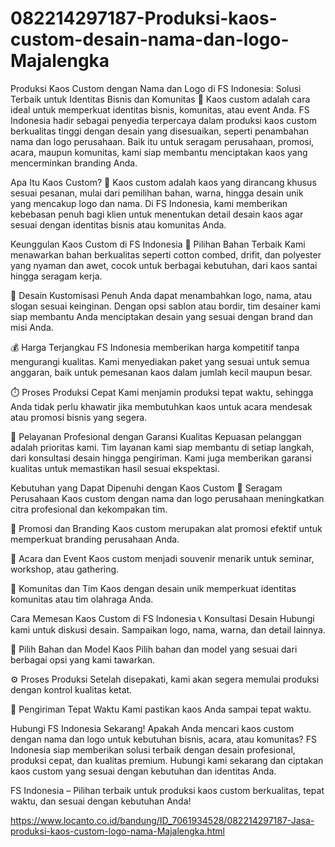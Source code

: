 # 082214297187-Produksi-kaos-custom-desain-nama-dan-logo-Majalengka
Produksi Kaos Custom dengan Nama dan Logo di FS Indonesia:
Solusi Terbaik untuk Identitas Bisnis dan Komunitas
👕 Kaos custom adalah cara ideal untuk memperkuat identitas bisnis, komunitas, atau event Anda. FS Indonesia hadir sebagai penyedia terpercaya dalam produksi kaos custom berkualitas tinggi dengan desain yang disesuaikan, seperti penambahan nama dan logo perusahaan. Baik itu untuk seragam perusahaan, promosi, acara, maupun komunitas, kami siap membantu menciptakan kaos yang mencerminkan branding Anda.

Apa Itu Kaos Custom?
🎨 Kaos custom adalah kaos yang dirancang khusus sesuai pesanan, mulai dari pemilihan bahan, warna, hingga desain unik yang mencakup logo dan nama. Di FS Indonesia, kami memberikan kebebasan penuh bagi klien untuk menentukan detail desain kaos agar sesuai dengan identitas bisnis atau komunitas Anda.

Keunggulan Kaos Custom di FS Indonesia
🧵 Pilihan Bahan Terbaik
Kami menawarkan bahan berkualitas seperti cotton combed, drifit, dan polyester yang nyaman dan awet, cocok untuk berbagai kebutuhan, dari kaos santai hingga seragam kerja.

🎨 Desain Kustomisasi Penuh
Anda dapat menambahkan logo, nama, atau slogan sesuai keinginan. Dengan opsi sablon atau bordir, tim desainer kami siap membantu Anda menciptakan desain yang sesuai dengan brand dan misi Anda.

💰 Harga Terjangkau
FS Indonesia memberikan harga kompetitif tanpa mengurangi kualitas. Kami menyediakan paket yang sesuai untuk semua anggaran, baik untuk pemesanan kaos dalam jumlah kecil maupun besar.

⏱️ Proses Produksi Cepat
Kami menjamin produksi tepat waktu, sehingga Anda tidak perlu khawatir jika membutuhkan kaos untuk acara mendesak atau promosi bisnis yang segera.

🔧 Pelayanan Profesional dengan Garansi Kualitas
Kepuasan pelanggan adalah prioritas kami. Tim layanan kami siap membantu di setiap langkah, dari konsultasi desain hingga pengiriman. Kami juga memberikan garansi kualitas untuk memastikan hasil sesuai ekspektasi.

Kebutuhan yang Dapat Dipenuhi dengan Kaos Custom
🏢 Seragam Perusahaan
Kaos custom dengan nama dan logo perusahaan meningkatkan citra profesional dan kekompakan tim.

📢 Promosi dan Branding
Kaos custom merupakan alat promosi efektif untuk memperkuat branding perusahaan Anda.

🎉 Acara dan Event
Kaos custom menjadi souvenir menarik untuk seminar, workshop, atau gathering.

👥 Komunitas dan Tim
Kaos dengan desain unik memperkuat identitas komunitas atau tim olahraga Anda.

Cara Memesan Kaos Custom di FS Indonesia
📞 Konsultasi Desain
Hubungi kami untuk diskusi desain. Sampaikan logo, nama, warna, dan detail lainnya.

👕 Pilih Bahan dan Model Kaos
Pilih bahan dan model yang sesuai dari berbagai opsi yang kami tawarkan.

⚙️ Proses Produksi
Setelah disepakati, kami akan segera memulai produksi dengan kontrol kualitas ketat.

🚚 Pengiriman Tepat Waktu
Kami pastikan kaos Anda sampai tepat waktu.

Hubungi FS Indonesia Sekarang!
Apakah Anda mencari kaos custom dengan nama dan logo untuk kebutuhan bisnis, acara, atau komunitas? FS Indonesia siap memberikan solusi terbaik dengan desain profesional, produksi cepat, dan kualitas premium. Hubungi kami sekarang dan ciptakan kaos custom yang sesuai dengan kebutuhan dan identitas Anda.

FS Indonesia – Pilihan terbaik untuk produksi kaos custom berkualitas, tepat waktu, dan sesuai dengan kebutuhan Anda!


https://www.locanto.co.id/bandung/ID_7061934528/082214297187-Jasa-produksi-kaos-custom-logo-nama-Majalengka.html

